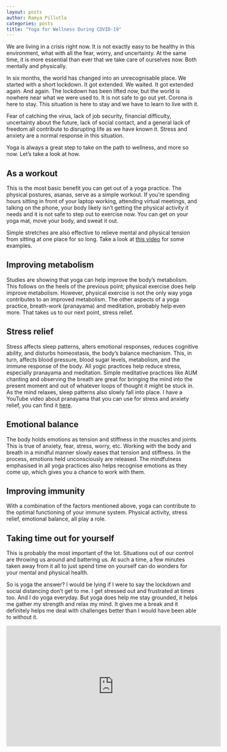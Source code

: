 ```yaml
---
layout: posts
author: Ramya Pillutla
categories: posts
title: "Yoga for Wellness During COVID-19"
---
```


We are living in a crisis right now. It is not exactly easy to be healthy in this environment, what with all the fear, worry, and uncertainty. At the same time, it is more essential than ever that we take care of ourselves now. Both mentally and physically.

In six months, the world has changed into an unrecognisable place. We started with a short lockdown. It got extended. We waited. It got extended again. And again. The lockdown has been lifted now, but the world is nowhere near what we were used to. It is not safe to go out yet. Corona is here to stay. This situation is here to stay and we have to learn to live with it.

Fear of catching the virus, lack of job security, financial difficulty, uncertainty about the future, lack of social contact, and a general lack of freedom all contribute to disrupting life as we have known it. Stress and anxiety are a normal response in this situation.

Yoga is always a great step to take on the path to wellness, and more so now. Let’s take a look at how.

## As a workout
This is the most basic benefit you can get out of a yoga practice. The physical postures, asanas, serve as a simple workout. If you’re spending hours sitting in front of your laptop working, attending virtual meetings, and talking on the phone, your body likely isn’t getting the physical activity it needs and it is not safe to step out to exercise now. You can get on your yoga mat, move your body, and sweat it out.

Simple stretches are also effective to relieve mental and physical tension from sitting at one place for so long. Take a look at [this video](https://www.youtube.com/watch?v=asjLJuucUZU&t=2s) for some examples.

## Improving metabolism
Studies are showing that yoga can help improve the body’s metabolism. This follows on the heels of the previous point; physical exercise does help improve metabolism. However, physical exercise is not the only way yoga contributes to an improved metabolism. The other aspects of a yoga practice, breath-work (pranayama) and meditation, probably help even more. That takes us to our next point, stress relief.

## Stress relief
Stress affects sleep patterns, alters emotional responses, reduces cognitive ability, and disturbs homeostasis, the body’s balance mechanism. This, in turn, affects blood pressure, blood sugar levels, metabolism, and the immune response of the body. All yogic practices help reduce stress, especially pranayama and meditation. Simple meditative practices like AUM chanting and observing the breath are great for bringing the mind into the present moment and out of whatever loops of thought it might be stuck in. As the mind relaxes, sleep patterns also slowly fall into place. I have a YouTube video about pranayama that you can use for stress and anxiety relief, you can find it [here](https://www.youtube.com/watch?v=pXfNU0Vm3NY&t=6s).

## Emotional balance
The body holds emotions as tension and stiffness in the muscles and joints. This is true of anxiety, fear, stress, worry, etc. Working with the body and breath in a mindful manner slowly eases that tension and stiffness. In the process, emotions held unconsciously are released. The mindfulness emphasised in all yoga practices also helps recognise emotions as they come up, which gives you a chance to work with them.

## Improving immunity
With a combination of the factors mentioned above, yoga can contribute to the optimal functioning of your immune system. Physical activity, stress relief, emotional balance, all play a role.

## Taking time out for yourself
This is probably the most important of the lot. Situations out of our control are throwing us around and battering us. At such a time, a few minutes taken away from it all to just spend time on yourself can do wonders for your mental and physical health.

So is yoga the answer? I would be lying if I were to say the lockdown and social distancing don’t get to me. I get stressed out and frustrated at times too. And I do yoga everyday. But yoga does help me stay grounded, it helps me gather my strength and relax my mind. It gives me a break and it definitely helps me deal with challenges better than I would have been able to without it.


<iframe width="560" height="315" src="https://www.youtube.com/embed/lWyHJZ9OhYc" frameborder="0" allow="accelerometer; autoplay; encrypted-media; gyroscope; picture-in-picture" allowfullscreen></iframe>
